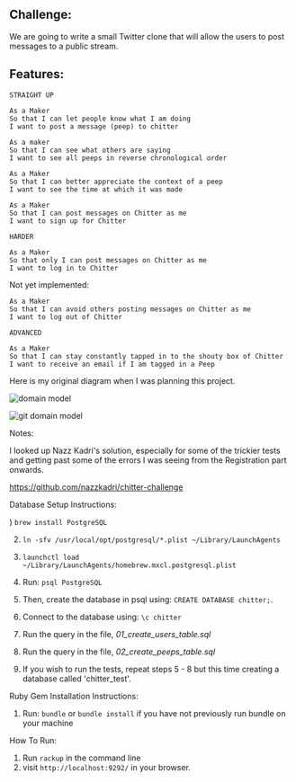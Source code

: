 Challenge:
-------

We are going to write a small Twitter clone that will allow the users to post messages to a public stream.

Features:
-------

```
STRAIGHT UP

As a Maker
So that I can let people know what I am doing  
I want to post a message (peep) to chitter

As a maker
So that I can see what others are saying  
I want to see all peeps in reverse chronological order

As a Maker
So that I can better appreciate the context of a peep
I want to see the time at which it was made

As a Maker
So that I can post messages on Chitter as me
I want to sign up for Chitter

HARDER

As a Maker
So that only I can post messages on Chitter as me
I want to log in to Chitter
```
Not yet implemented:

```
As a Maker
So that I can avoid others posting messages on Chitter as me
I want to log out of Chitter

ADVANCED

As a Maker
So that I can stay constantly tapped in to the shouty box of Chitter
I want to receive an email if I am tagged in a Peep

```

Here is my original diagram when I was planning this project.

![domain model](/Users/karenroberts/projects/chitter-challenge/images/chitter_diagram.png)

![git domain model](https://github.com/RobertsK284/chitter-challenge/blob/master/images/chitter_diagram.png)


Notes:

I looked up Nazz Kadri's solution, especially for some of the trickier tests  and getting past some of the errors I was seeing from the Registration part onwards.

https://github.com/nazzkadri/chitter-challenge


Database Setup Instructions:

) `brew install PostgreSQL`

2) `ln -sfv /usr/local/opt/postgresql/*.plist ~/Library/LaunchAgents`

3) `launchctl load ~/Library/LaunchAgents/homebrew.mxcl.postgresql.plist`

4) Run: `psql PostgreSQL`

5) Then, create the database in psql using:
`CREATE DATABASE chitter;`.

6) Connect to the database using:
`\c chitter`

7) Run the query in the file,
*01_create_users_table.sql*

8) Run the query in the file,
*02_create_peeps_table.sql*

9) If you wish to run the tests, repeat steps 5 - 8 but this time creating a database called 'chitter_test'.

Ruby Gem Installation Instructions:

1) Run: `bundle` or `bundle install` if you have not previously run bundle on your machine

How To Run:

1) Run `rackup` in the command line
2) visit `http://localhost:9292/` in your browser.
